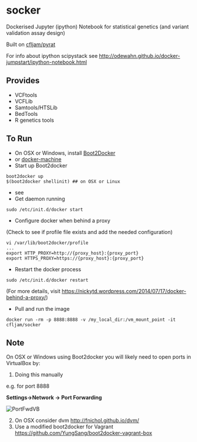 socker
======

Dockerised Jupyter (ipython) Notebook for statistical genetics (and variant validation assay design)

Built on [cfljam/pyrat](https://github.com/cfljam/pyRat)

For info about ipython scipystack see http://odewahn.github.io/docker-jumpstart/ipython-notebook.html

Provides
--------

- VCFtools
- VCFLib
- Samtools/HTSLib
- BedTools
- R genetics tools

To Run
------

- On OSX or Windows, install [Boot2Docker](https://github.com/boot2docker/boot2docker)
- or [docker-machine](https://docs.docker.com/machine/)
- Start up Boot2docker

```
boot2docker up
$(boot2docker shellinit) ## on OSX or Linux
```
- see
- Get daemon running
```
sudo /etc/init.d/docker start
```

- Configure docker when behind a proxy

(Check to see if profile file exists and add the needed configuration)
```
vi /var/lib/boot2docker/profile
...
export HTTP_PROXY=http://{proxy_host}:{proxy_port}
export HTTPS_PROXY=https://{proxy_host}:{proxy_port}
```

- Restart the docker process
```
sudo /etc/init.d/docker restart
```
(For more details, visit https://nickytd.wordpress.com/2014/07/17/docker-behind-a-proxy/)

- Pull and run the image

```
docker run -rm -p 8888:8888 -v /my_local_dir:/vm_mount_point -it cfljam/socker
```

## Note

On OSX or Windows using Boot2docker you will likely  need to open ports in VirtualBox by:

1. Doing this manually

e.g. for port 8888

**Settings->Network -> Port Forwarding**

![PortFwdVB](https://dl.dropboxusercontent.com/u/8064851/images/VirtualBoxPortForwardiPynbExample.png)

2. On OSX consider dvm  http://fnichol.github.io/dvm/
3. Use a modified boot2docker for Vagrant https://github.com/YungSang/boot2docker-vagrant-box
